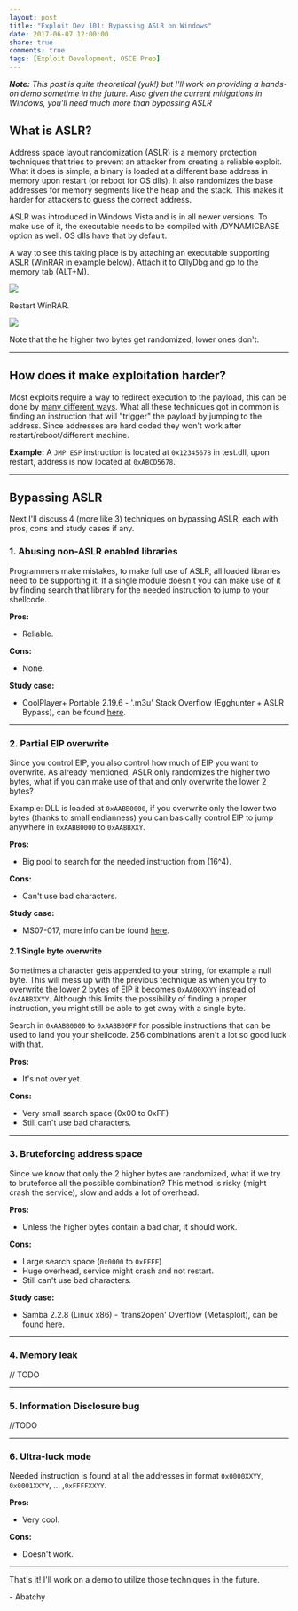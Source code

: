 ```yaml
---
layout: post
title: "Exploit Dev 101: Bypassing ASLR on Windows"
date: 2017-06-07 12:00:00
share: true
comments: true
tags: [Exploit Development, OSCE Prep]
---
```


_**Note:** This post is quite theoretical (yuk!) but I'll work on providing a hands-on demo sometime in the future. Also given the current mitigations in Windows, you'll need much more than bypassing ASLR_  


## What is ASLR?

Address space layout randomization (ASLR) is a memory protection techniques that tries to prevent an attacker from creating a reliable exploit. What it does is simple, a binary is loaded at a different base address in memory upon restart (or reboot for OS dlls). It also randomizes the base addresses for memory segments like the heap and the stack. This makes it harder for attackers to guess the correct address.  
  
ASLR was introduced in Windows Vista and is in all newer versions. To make use of it, the executable needs to be compiled with /DYNAMICBASE option as well. OS dlls have that by default.  
  
A way to see this taking place is by attaching an executable supporting ASLR (WinRAR in example below). Attach it to OllyDbg and go to the memory tab (ALT+M).  

[![](http://i.imgur.com/xzRXeum.png)](http://i.imgur.com/xzRXeum.png)

Restart WinRAR.  

[![](http://i.imgur.com/XREhveM.png)](http://i.imgur.com/XREhveM.png)
  
Note that the he higher two bytes get randomized, lower ones don't.  

---

## How does it make exploitation harder?

Most exploits require a way to redirect execution to the payload, this can be done by [many different ways](http://www.abatchy.com/2017/05/jumping-to-shellcode.html). What all these techniques got in common is finding an instruction that will "trigger" the payload by jumping to the address. Since addresses are hard coded they won't work after restart/reboot/different machine.  

**Example:** A `JMP ESP` instruction is located at `0x12345678` in test.dll, upon restart, address is now located at `0xABCD5678`.  
  
---

## Bypassing ASLR

Next I'll discuss 4 (more like 3) techniques on bypassing ASLR, each with pros, cons and study cases if any.

### 1\. Abusing non-ASLR enabled libraries

Programmers make mistakes, to make full use of ASLR, all loaded libraries need to be supporting it. If a single module doesn't you can make use of it by finding search that library for the needed instruction to jump to your shellcode.  

**Pros:**
* Reliable.

**Cons:**
* None.

**Study case:**

* CoolPlayer+ Portable 2.19.6 - '.m3u' Stack Overflow (Egghunter + ASLR Bypass), can be found [here](https://www.exploit-db.com/exploits/40151/). 

---

###  2\. Partial EIP overwrite

Since you control EIP, you also control how much of EIP you want to overwrite. As already mentioned, ASLR only randomizes the higher two bytes, what if you can make use of that and only overwrite the lower 2 bytes?
  
Example: DLL is loaded at `0xAABB0000`, if you overwrite only the lower two bytes (thanks to small endianness) you can basically control EIP to jump anywhere in `0xAABB0000` to `0xAABBXXY`.
  
**Pros:**
* Big pool to search for the needed instruction from (16^4).

**Cons:**
* Can't use bad characters.

**Study case:**
* MS07-017, more info can be found [here](https://www.sans.org/reading-room/whitepapers/threats/ani-vulnerability-history-repeats-1926).

#### 2.1 Single byte overwrite

Sometimes a character gets appended to your string, for example a null byte. This will mess up with the previous technique as when you try to overwrite the lower 2 bytes of EIP it becomes `0xAA00XXYY` instead of `0xAABBXXYY`. 
Although this limits the possibility of finding a proper instruction, you might still be able to get away with a single byte.  
  
Search in `0xAABB0000` to `0xAABB00FF` for possible instructions that can be used to land you your shellcode. 256 combinations aren't a lot so good luck with that.  
  
**Pros:**
* It's not over yet. 

**Cons:**
* Very small search space (0x00 to 0xFF)
* Still can't use bad characters.

---

### 3\. Bruteforcing address space

Since we know that only the 2 higher bytes are randomized, what if we try to bruteforce all the possible combination? This method is risky (might crash the service), slow and adds a lot of overhead.  
  
**Pros:**
* Unless the higher bytes contain a bad char, it should work.

**Cons:**
* Large search space (`0x0000` to `0xFFFF`)
* Huge overhead, service might crash and not restart. 
* Still can't use bad characters.

**Study case:**
* Samba 2.2.8 (Linux x86) - 'trans2open' Overflow (Metasploit), can be found [here](https://www.exploit-db.com/exploits/16861/). 

---

### 4\. Memory leak

// TODO

---

### 5\. Information Disclosure bug

//TODO

---
### 6\. Ultra-luck mode

  
Needed instruction is found at all the addresses in format `0x0000XXYY`, `0x0001XXYY`, ... ,`0xFFFFXXYY`.  
  
**Pros:**

* Very cool.

**Cons:**
* Doesn't work.

---
  
That's it! I'll work on a demo to utilize those techniques in the future.  
  

\- Abatchy  

  


